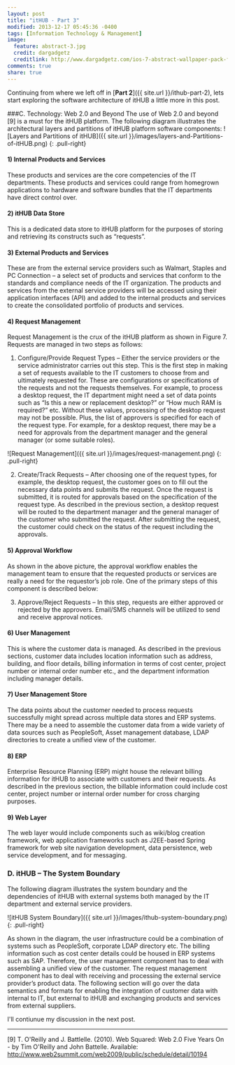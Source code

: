 ```yaml
---
layout: post
title: "itHUB - Part 3"
modified: 2013-12-17 05:45:36 -0400
tags: [Information Technology & Management]
image:
  feature: abstract-3.jpg
  credit: dargadgetz
  creditlink: http://www.dargadgetz.com/ios-7-abstract-wallpaper-pack-for-iphone-5-and-ipod-touch-retina/
comments: true
share: true
---
```

Continuing from where we left off in [**Part 2**]({{ site.url }}/ithub-part-2), lets start exploring the software architecture of itHUB a little more in this post.

###C.   Technology: Web 2.0 and Beyond
The use of Web 2.0 and beyond [9] is a must for the itHUB platform. The following diagram illustrates the architectural layers and partitions of itHUB platform software components:
![Layers and Partitions of itHUB]({{ site.url }}/images/layers-and-Partitions-of-itHUB.png)
{: .pull-right}

#### 1)  Internal Products and Services
These products and services are the core competencies of the IT departments. These products and services could range from homegrown applications to hardware and software bundles that the IT departments have direct control over. 

#### 2)  itHUB Data Store
This is a dedicated data store to itHUB platform for the purposes of storing and retrieving its constructs such as “requests”.

#### 3)  External Products and Services
These are from the external service providers such as Walmart, Staples and PC Connection – a select set of products and services that conform to the standards and compliance needs of the IT organization.
The products and services from the external service providers will be accessed using their application interfaces (API) and added to the internal products and services to create the consolidated portfolio of products and services.

#### 4)  Request Management
Request Management is the crux of the itHUB platform as shown in Figure 7. Requests are managed in two steps as follows:

1.  Configure/Provide Request Types – Either the service providers or the service administrator carries out this step. This is the first step in making a set of requests available to the IT customers to choose from and ultimately requested for. These are configurations or specifications of the requests and not the requests themselves. For example, to process a desktop request, the IT department might need a set of data points such as “Is this a new or replacement desktop?” or “How much RAM is required?” etc. Without these values, processing of the desktop request may not be possible. 
Plus, the list of approvers is specified for each of the request type. For example, for a desktop request, there may be a need for approvals from the department manager and the general manager (or some suitable roles).

![Request Management]({{ site.url }}/images/request-management.png)
{: .pull-right}

2.  Create/Track Requests – After choosing one of the request types, for example, the desktop request, the customer goes on to fill out the necessary data points and submits the request. Once the request is submitted, it is routed for approvals based on the specification of the request type. As described in the previous section, a desktop request will be routed to the department manager and the general manager of the customer who submitted the request. After submitting the request, the customer could check on the status of the request including the approvals.

#### 5)  Approval Workflow
As shown in the above picture, the approval workflow enables the management team to ensure that the requested products or services are really a need for the requestor’s job role. One of the primary steps of this component is described below:

3.  Approve/Reject Requests – In this step, requests are either approved or rejected by the approvers. Email/SMS channels will be utilized to send and receive approval notices.

#### 6)  User Management
This is where the customer data is managed. As described in the previous sections, customer data includes location information such as address, building, and floor details, billing information in terms of cost center, project number or internal order number etc., and the department information including manager details. 

#### 7)  User Management Store
The data points about the customer needed to process requests successfully might spread across multiple data stores and ERP systems. There may be a need to assemble the customer data from a wide variety of data sources such as PeopleSoft, Asset management database, LDAP directories to create a unified view of the customer.

#### 8)  ERP
Enterprise Resource Planning (ERP) might house the relevant billing information for itHUB to associate with customers and their requests. As described in the previous section, the billable information could include cost center, project number or internal order number for cross charging purposes.

#### 9)  Web Layer
The web layer would include components such as wiki/blog creation framework, web application frameworks such as J2EE-based Spring framework for web site navigation development, data persistence, web service development, and for messaging. 

### D.   itHUB – The System Boundary
The following diagram illustrates the system boundary and the dependencies of itHUB with external systems both managed by the IT department and external service providers.

![itHUB System Boundary]({{ site.url }}/images/ithub-system-boundary.png)
{: .pull-right}

As shown in the diagram, the user infrastructure could be a combination of systems such as PeopleSoft, corporate LDAP directory etc. The billing information such as cost center details could be housed in ERP systems such as SAP. Therefore, the user management component has to deal with assembling a unified view of the customer. The request management component has to deal with receiving and processing the external service provider’s product data. 
The following section will go over the data semantics and formats for enabling the integration of customer data with internal to IT, but external to itHUB and exchanging products and services from external suppliers.

I'll contiunue my discussion in the next post.

---
[9] T. O'Reilly and J. Battlelle. (2010). Web Squared: Web 2.0 Five Years On - by Tim O'Reilly and John Battelle. Available: http://www.web2summit.com/web2009/public/schedule/detail/10194



